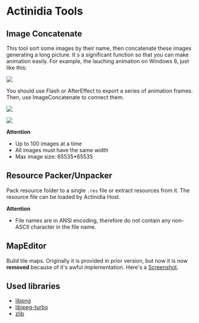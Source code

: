 # Actinidia Tools

## Image Concatenate

This tool sort some images by their name, then concatenate these images generating a long picture. It s a significant function so that you can make animation easily. For example, the lauching animation on Windows 8, just like this:

![](https://moooc.oss-cn-shenzhen.aliyuncs.com/blog/2015-05-04_162943.png)

You should use Flash or AfterEffect to export a series of animation frames. Then, use ImageConcatenate to connect them.

![](https://moooc.oss-cn-shenzhen.aliyuncs.com/blog/linker1.png)

![](https://moooc.oss-cn-shenzhen.aliyuncs.com/blog/linker2.png)

**Attention**

- Up to 100 images at a time 
- All images must have the same width
- Max image size: 65535\*65535

## Resource Packer/Unpacker

Pack resource folder to a single `.res` file or extract resources from it. The resource file can be loaded by Actinidia Host.

**Attention**

- File names are in ANSI encoding, therefore do not contain any non-ASCII character in the file name.

## MapEditor

Build tile maps. Originally it is provided in prior version, but now it is now **removed** because of it's
awful implementation. Here's a [Screenshot](https://moooc.oss-cn-shenzhen.aliyuncs.com/blog/Actinidia_mapeditor_prev.png).

## Used libraries

- [libpng](http://www.libpng.org/pub/png/libpng.html)
- [libjpeg-turbo](https://www.libjpeg-turbo.org/)
- [zlib](https://www.zlib.net/)
